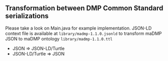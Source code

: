 ## Transformation between DMP Common Standard serializations

Please take a look on Main.java for example implementation.
JSON-LD context file is available at `library/madmp-1.1.0.jsonld` to transform maDMP JSON to maDMP ontology `library/madmp-1.1.0.ttl`

* JSON => JSON-LD/Turtle
* JSON-LD/Turtle => JSON
